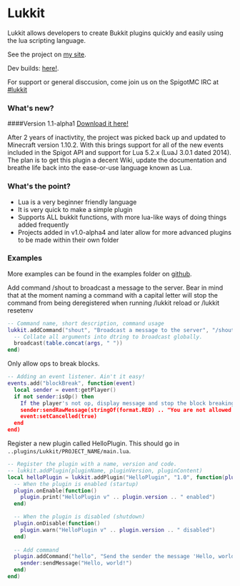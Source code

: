 Lukkit
======

Lukkit allows developers to create Bukkit plugins quickly and easily using the lua scripting language.

See the project on [my site](https://jammehcow.ml/#lukkit).

Dev builds: [here!](https://jenkins.jammehcow.ml).

For support or general disccusion, come join us on the SpigotMC IRC at [#lukkit](http://fry.spi.gt/iris/?nick=&channels=lukkit)

### What's new?

####Version 1.1-alpha1 
[Download it here!](https://github.com/jammehcow/Lukkit/)

After 2 years of inactivtity, the project was picked back up and updated to Minecraft version 1.10.2.
With this brings support for all of the new events included in the Spigot API and support for Lua 5.2.x (LuaJ 3.0.1 dated 2014).
The plan is to get this plugin a decent Wiki, update the documentation and breathe life back into the ease-or-use language known as Lua.


### What's the point?
 - Lua is a very beginner friendly language
 - It is very quick to make a simple plugin
 - Supports ALL bukkit functions, with more lua-like ways of doing things added frequently
 - Projects added in v1.0-alpha4 and later allow for more advanced plugins to be made within their own folder

### Examples
More examples can be found in the examples folder on [github](https://github.com/jammehcow/Lukkit/tree/master/examples).

Add command /shout to broadcast a message to the server. Bear in mind that at the moment naming a command with a capital letter will stop the command from being deregistered when running /lukkit reload or /lukkit resetenv
```lua
-- Command name, short description, command usage
lukkit.addCommand("shout", "Broadcast a message to the server", "/shout Your message here", function(sender, args)
  -- Collate all arguments into dtring to broadcast globally.
  broadcast(table.concat(args, " "))
end)
```

Only allow ops to break blocks.
```lua
-- Adding an event listener. Ain't it easy!
events.add("blockBreak", function(event)
  local sender = event:getPlayer()
  if not sender:isOp() then
    If the player's not op, display message and stop the block breaking event
    sender:sendRawMessage(stringOf(format.RED) .. "You are not allowed to break blocks")
    event:setCancelled(true)
  end
end)
```

Register a new plugin called HelloPlugin. This should go in `..plugins/Lukkit/PROJECT_NAME/main.lua`.
```lua
-- Register the plugin with a name, version and code. 
-- lukkit.addPlugin(pluginName, pluginVersion, pluginContent)
local helloPlugin = lukkit.addPlugin("HelloPlugin", "1.0", function(plugin)
  -- When the plugin is enabled (startup)
  plugin.onEnable(function()
    plugin.print("HelloPlugin v" .. plugin.version .. " enabled")
  end)

  -- When the plugin is disabled (shutdown)
  plugin.onDisable(function()
    plugin.warn("HelloPlugin v" .. plugin.version .. " disabled")
  end)
  
  -- Add command
  plugin.addCommand("hello", "Send the sender the message 'Hello, world!'", "/hello", function(sender, args)
    sender:sendMessage("Hello, world!")
  end)
end)
```
